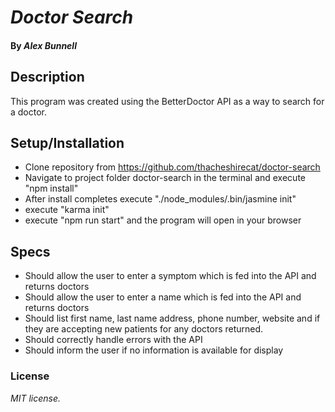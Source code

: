 # _Doctor Search_

#### By _**Alex Bunnell**_

## Description

This program was created using the BetterDoctor API as a way to search for a doctor.

## Setup/Installation

* Clone repository from https://github.com/thacheshirecat/doctor-search
* Navigate to project folder doctor-search in the terminal and execute "npm install"
* After install completes execute "./node_modules/.bin/jasmine init"
* execute "karma init"
* execute "npm run start" and the program will open in your browser

## Specs

* Should allow the user to enter a symptom which is fed into the API and returns doctors
* Should allow the user to enter a name which is fed into the API and returns doctors
* Should list first name, last name address, phone number, website and if they are accepting new patients for any doctors returned.
* Should correctly handle errors with the API
* Should inform the user if no information is available for display

### License

*MIT license.*
